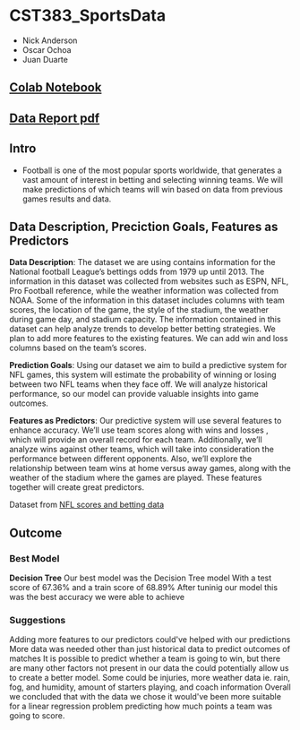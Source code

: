 # CST383_SportsData
- Nick Anderson
- Oscar Ochoa
- Juan Duarte

## [Colab Notebook](https://colab.research.google.com/drive/1p3K6O3NX8meuD3TbOWg_FTnwNTadTFZv?authuser=1)
## [Data Report pdf](https://github.com/bustyAI/football-predictions/blob/main/SportsDataNB.pdf)

## Intro
- Football is one of the most popular sports worldwide, that generates a vast amount of interest in betting and selecting winning teams. We will make predictions of which teams will win based on data from previous games results and data.

## Data Description, Preciction Goals, Features as Predictors

**Data Description**: The dataset we are using contains information for the National football League’s bettings odds from 1979 up until 2013. The information in this dataset was collected from websites such as ESPN, NFL, Pro Football reference, while the weather information was collected from NOAA. Some of the information in this dataset includes columns with team scores, the location of the game, the style of the stadium, the weather during game day, and stadium capacity. The information contained in this dataset can help analyze trends to develop better betting strategies. We plan to add more features to the existing features. We can add win and loss columns based on the team’s scores.

**Prediction Goals**: Using our dataset we aim to build a predictive system for NFL games, this system will estimate the probability of winning or losing between two NFL teams when they face off. We will analyze historical performance, so our model can provide valuable insights into game outcomes.

**Features as Predictors**: Our predictive system will use several features to enhance accuracy. We’ll use team scores along with wins and losses , which will provide an overall record for each team. Additionally, we’ll analyze wins against other teams, which will take into consideration the performance between different opponents. Also, we’ll explore the relationship between team wins at home versus away games, along with the weather of the stadium where the games are played. These features together will create great predictors.

Dataset from [NFL scores and betting data](https://www.kaggle.com/datasets/tobycrabtree/nfl-scores-and-betting-data)

## Outcome
### Best Model

**Decision Tree**
Our best model was the Decision Tree model With a test score of 67.36% and a train score of 68.89% After tuninig our model this was the best accuracy we were able to achieve

### Suggestions
Adding more features to our predictors could've helped with our predictions More data was needed other than just historical data to predict outcomes of matches It is possible to predict whether a team is going to win, but there are many other factors not present in our data the could potentially allow us to create a better model. Some could be injuries, more weather data ie. rain, fog, and humidity, amount of starters playing, and coach information Overall we concluded that with the data we chose it would've been more suitable for a linear regression problem predicting how much points a team was going to score.
